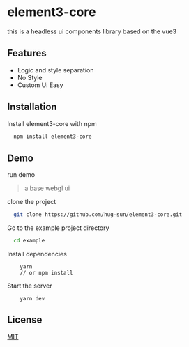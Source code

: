 # element3-core
this is a  headless ui components library based on the vue3

## Features

- Logic and style separation
- No Style
- Custom Ui Easy

  
## Installation 

Install element3-core with npm

```bash 
  npm install element3-core
```
    
## Demo

run demo 

> a base webgl ui 

clone the project

```bash
  git clone https://github.com/hug-sun/element3-core.git
```
Go to the example project directory

```bash
  cd example
```

Install dependencies
```base
    yarn
    // or npm install
```

Start the server

```base
    yarn dev
```

  
## License

[MIT](https://choosealicense.com/licenses/mit/)


